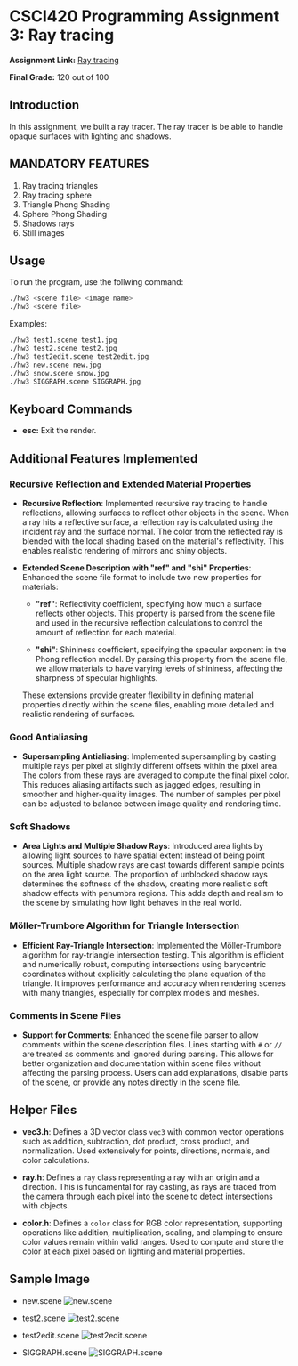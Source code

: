 # CSCI420 Programming Assignment 3: Ray tracing

**Assignment Link:** [Ray tracing](https://odedstein.com/teaching/hs-2024-csci-420/assign3/)

**Final Grade:** 120 out of 100

## Introduction 
In this assignment, we built a ray tracer. The ray tracer is be able to handle opaque surfaces with lighting and shadows.

## MANDATORY FEATURES
1) Ray tracing triangles 
2) Ray tracing sphere 
3) Triangle Phong Shading 
4) Sphere Phong Shading 
5) Shadows rays 
6) Still images 

## Usage
To run the program, use the follwing command:
```bash
./hw3 <scene file> <image name>
./hw3 <scene file>
```

Examples:
```bash
./hw3 test1.scene test1.jpg
./hw3 test2.scene test2.jpg
./hw3 test2edit.scene test2edit.jpg
./hw3 new.scene new.jpg
./hw3 snow.scene snow.jpg
./hw3 SIGGRAPH.scene SIGGRAPH.jpg
```

## Keyboard Commands
- **esc:** Exit the render.

## Additional Features Implemented

### Recursive Reflection and Extended Material Properties

- **Recursive Reflection**: Implemented recursive ray tracing to handle reflections, allowing surfaces to reflect other objects in the scene. When a ray hits a reflective surface, a reflection ray is calculated using the incident ray and the surface normal. The color from the reflected ray is blended with the local shading based on the material's reflectivity. This enables realistic rendering of mirrors and shiny objects.

- **Extended Scene Description with "ref" and "shi" Properties**: Enhanced the scene file format to include two new properties for materials:

  - **"ref"**: Reflectivity coefficient, specifying how much a surface reflects other objects. This property is parsed from the scene file and used in the recursive reflection calculations to control the amount of reflection for each material.

  - **"shi"**: Shininess coefficient, specifying the specular exponent in the Phong reflection model. By parsing this property from the scene file, we allow materials to have varying levels of shininess, affecting the sharpness of specular highlights.

  These extensions provide greater flexibility in defining material properties directly within the scene files, enabling more detailed and realistic rendering of surfaces.

### Good Antialiasing

- **Supersampling Antialiasing**: Implemented supersampling by casting multiple rays per pixel at slightly different offsets within the pixel area. The colors from these rays are averaged to compute the final pixel color. This reduces aliasing artifacts such as jagged edges, resulting in smoother and higher-quality images. The number of samples per pixel can be adjusted to balance between image quality and rendering time.

### Soft Shadows

- **Area Lights and Multiple Shadow Rays**: Introduced area lights by allowing light sources to have spatial extent instead of being point sources. Multiple shadow rays are cast towards different sample points on the area light source. The proportion of unblocked shadow rays determines the softness of the shadow, creating more realistic soft shadow effects with penumbra regions. This adds depth and realism to the scene by simulating how light behaves in the real world.

### Möller-Trumbore Algorithm for Triangle Intersection

- **Efficient Ray-Triangle Intersection**: Implemented the Möller-Trumbore algorithm for ray-triangle intersection testing. This algorithm is efficient and numerically robust, computing intersections using barycentric coordinates without explicitly calculating the plane equation of the triangle. It improves performance and accuracy when rendering scenes with many triangles, especially for complex models and meshes.

### Comments in Scene Files

- **Support for Comments**: Enhanced the scene file parser to allow comments within the scene description files. Lines starting with `#` or `//` are treated as comments and ignored during parsing. This allows for better organization and documentation within scene files without affecting the parsing process. Users can add explanations, disable parts of the scene, or provide any notes directly in the scene file.

## Helper Files

- **vec3.h**: Defines a 3D vector class `vec3` with common vector operations such as addition, subtraction, dot product, cross product, and normalization. Used extensively for points, directions, normals, and color calculations.

- **ray.h**: Defines a `ray` class representing a ray with an origin and a direction. This is fundamental for ray casting, as rays are traced from the camera through each pixel into the scene to detect intersections with objects.

- **color.h**: Defines a `color` class for RGB color representation, supporting operations like addition, multiplication, scaling, and clamping to ensure color values remain within valid ranges. Used to compute and store the color at each pixel based on lighting and material properties.

## Sample Image
- new.scene
![new.scene](</hw3-starterCode/hw3-starterCode/new.jpg>)

- test2.scene
![test2.scene](</hw3-starterCode/hw3-starterCode/test2.jpg>)

- test2edit.scene
![test2edit.scene](</hw3-starterCode/hw3-starterCode/test2edit.jpg>)

- SIGGRAPH.scene
![SIGGRAPH.scene](</hw3-starterCode/hw3-starterCode/SIGGRAPH.jpg>)